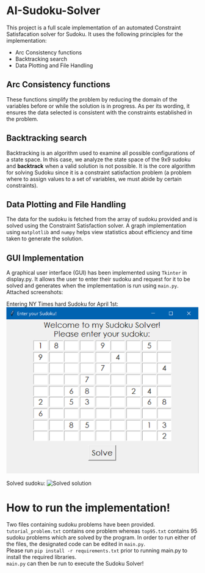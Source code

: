 # AI-Sudoku-Solver

This project is a full scale implementation of an automated Constraint Satisfacation solver for Sudoku. It uses the following principles for the implementation:
- Arc Consistency functions
- Backtracking search
- Data Plotting and File Handling

## Arc Consistency functions
These functions simplify the problem by reducing the domain of the variables before or while the solution is in progress. As per its wording, it ensures the data selected is consistent with the constraints established in the problem. 

## Backtracking search
Backtracking is an algorithm used to examine all possible configurations of a state space. In this case, we analyze the state space of the 9x9 sudoku and **backtrack** when a valid solution is not possible. It is the core algorithm for solving Sudoku since it is a constraint satisfaction problem (a problem where to assign values to a set of variables, we must abide by certain constraints).

## Data Plotting and File Handling<br>
The data for the sudoku is fetched from the array of sudoku provided and is solved using the Constraint Satisfaction solver. A graph implementation using `matplotlib` and `numpy` helps view statistics about efficiency and time taken to generate the solution.

## GUI Implementation
A graphical user interface (GUI) has been implemented using `Tkinter` in display.py. It allows the user to enter their sudoku and request for it to be solved and generates when the implementation is run using `main.py`. Attached screenshots:

Entering NY Times hard Sudoku for April 1st:
![Entered Solution](README-Pics/image.png)

Solved sudoku:
![Solved solution](image2.png)

# How to run the implementation!
Two files containing sudoku problems have been provided. `tutorial_problem.txt` contains one problem whereas `top95.txt` contains 95 sudoku problems which are solved by the program. In order to run either of the files, the designated code can be edited in `main.py`. 
<br>Please run `pip install -r requirements.txt` prior to running main.py to install the required libraries.
<br>`main.py` can then be run to execute the Sudoku Solver!
